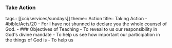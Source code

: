 ### Take Action 
tags:: [[cci/services/sundays]] 
theme:: Action
title:: Taking Action
	- #bible/Acts/20
		- For I have not shunned to declare you the whole counsel of God.
	- ### Objectives of Teaching
		- To reveal to us our responsibility in God's divine mandate
		- To help us see how important our participation in the things of God is
		- To help us